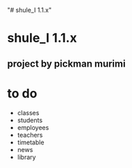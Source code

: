 "# shule_I 1.1.x" 
# shule_I 1.1.x
  ## project by pickman murimi


# to do
* classes
* students
* employees
* teachers
* timetable
* news
* library


